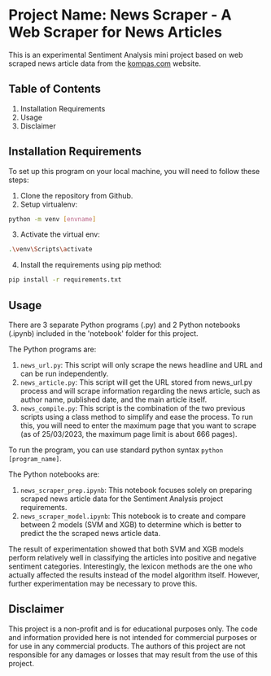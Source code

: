 # Project Name: News Scraper - A Web Scraper for News Articles

This is an experimental Sentiment Analysis mini project based on web scraped news article data from the [kompas.com](https://www.kompas.com/) website.

## Table of Contents

1. Installation Requirements
2. Usage
3. Disclaimer

## Installation Requirements

To set up this program on your local machine, you will need to follow these steps:

1. Clone the repository from Github.
2. Setup virtualenv: 
```bash
python -m venv [envname]
```
3. Activate the virtual env: 
```bash
.\venv\Scripts\activate
```
4. Install the requirements using pip method:
```bash
pip install -r requirements.txt
```

## Usage

There are 3 separate Python programs (.py) and 2 Python notebooks (.ipynb) included in the 'notebook' folder for this project.

The Python programs are:

1. `news_url.py`: This script will only scrape the news headline and URL and can be run independently.
2. `news_article.py`: This script will get the URL stored from news_url.py process and will scrape information regarding the news article, such as author name, published date, and the main article itself.
3. `news_compile.py`: This script is the combination of the two previous scripts using a class method to simplify and ease the process. To run this, you will need to enter the maximum page that you want to scrape (as of 25/03/2023, the maximum page limit is about 666 pages).

To run the program, you can use standard python syntax `python [program_name]`.

The Python notebooks are:
1. `news_scraper_prep.ipynb`: This notebook focuses solely on preparing scraped news article data for the Sentiment Analysis project requirements.
2. `news_scraper_model.ipynb`: This notebook is to create and compare between 2 models (SVM and XGB) to determine which is better to predict the the scraped news article data.

The result of experimentation showed that both SVM and XGB models perform relatively well in classifying the articles into positive and negative sentiment categories. 
Interestingly, the lexicon methods are the one who actually affected the results instead of the model algorithm itself. 
However, further experimentation may be necessary to prove this.

## Disclaimer

This project is a non-profit and is for educational purposes only. 
The code and information provided here is not intended for commercial purposes or for use in any commercial products. 
The authors of this project are not responsible for any damages or losses that may result from the use of this project.

